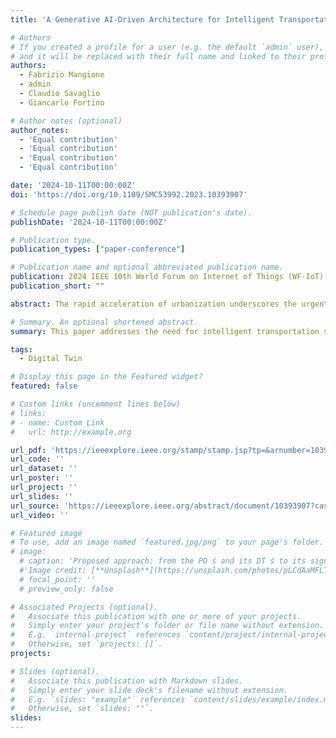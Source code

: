 ```yaml
---
title: 'A Generative AI-Driven Architecture for Intelligent Transportation Systems'

# Authors
# If you created a profile for a user (e.g. the default `admin` user), write the username (folder name) here
# and it will be replaced with their full name and linked to their profile.
authors:
  - Fabrizio Mangione
  - admin
  - Claudio Savaglio
  - Giancarlo Fortino

# Author notes (optional)
author_notes:
  - 'Equal contribution'
  - 'Equal contribution'
  - 'Equal contribution'
  - 'Equal contribution'

date: '2024-10-11T00:00:00Z'
doi: 'https://doi.org/10.1109/SMC53992.2023.10393907'

# Schedule page publish date (NOT publication's date).
publishDate: '2024-10-11T00:00:00Z'

# Publication type.
publication_types: ["paper-conference"]

# Publication name and optional abbreviated publication name.
publication: 2024 IEEE 10th World Forum on Internet of Things (WF-IoT)
publication_short: ""

abstract: The rapid acceleration of urbanization underscores the urgent need for developing intelligent transportation systems (ITS) to enhance the efficiency, safety, and sustainability of urban mobility. Within this context, accurately predicting vehicle trajectories is paramount for facilitating superior traffic management and control. To this end, the paper presents an innovative architecture that combines a Long Short-Term Memory (LSTM) module with a generative artificial intelligence (Gen-AI) component, specifically the RoBERTa Transformer model. By leveraging these sophisticated architecture, the LSTM network with a recursive decoder outperforms the teacher forcing decoder on clean datasets, showing higher robustness in time-series predictions. When video data was partially missing, performance decreased, but using the RoBERTa model to reconstruct the missing data significantly improved results for both decoders (from 37% up to 92%). The reconstructed data notably enhanced the performance of the LSTM models, particularly when larger portions of the video data were absent. These findings highlight the effectiveness of data reconstruction techniques in mitigating the challenges posed by uncontrollable events (common in real ITS scenarios) which can bear to incomplete information.

# Summary. An optional shortened abstract.
summary: This paper addresses the need for intelligent transportation systems (ITS) by proposing an innovative architecture for vehicle trajectory prediction. It integrates a Long Short-Term Memory (LSTM) module with a generative AI component, specifically the RoBERTa Transformer model. The LSTM network with a recursive decoder outperforms a teacher forcing decoder on clean datasets, demonstrating higher robustness in time-series predictions. When video data is partially missing, performance drops, but RoBERTa-based data reconstruction significantly improves results (from 37% to 92%). These findings emphasize the importance of data reconstruction in handling incomplete information in real-world ITS scenarios.

tags:
  - Digital Twin

# Display this page in the Featured widget?
featured: false

# Custom links (uncomment lines below)
# links:
# - name: Custom Link
#   url: http://example.org

url_pdf: 'https://ieeexplore.ieee.org/stamp/stamp.jsp?tp=&arnumber=10393907'
url_code: ''
url_dataset: ''
url_poster: ''
url_project: ''
url_slides: ''
url_source: 'https://ieeexplore.ieee.org/abstract/document/10393907?casa_token=xPGx2_qCCP8AAAAA:ke3_oxXZLehLpnHpfZHlKE5D08F4KwYrg6nXU8Bmt-OQgg2DOyxeY-0prk31CJRo5SuGN4WmfY__'
url_video: ''

# Featured image
# To use, add an image named `featured.jpg/png` to your page's folder.
# image:
  # caption: 'Proposed approach: from the PO ś and its DT ś to its signature, in which features are "opportunistically" selected and synthetically elaborated' 
  #'Image credit: [**Unsplash**](https://unsplash.com/photos/pLCdAaMFLTE)'
  # focal_point: ''
  # preview_only: false

# Associated Projects (optional).
#   Associate this publication with one or more of your projects.
#   Simply enter your project's folder or file name without extension.
#   E.g. `internal-project` references `content/project/internal-project/index.md`.
#   Otherwise, set `projects: []`.
projects:

# Slides (optional).
#   Associate this publication with Markdown slides.
#   Simply enter your slide deck's filename without extension.
#   E.g. `slides: "example"` references `content/slides/example/index.md`.
#   Otherwise, set `slides: ""`.
slides: 
---
```

